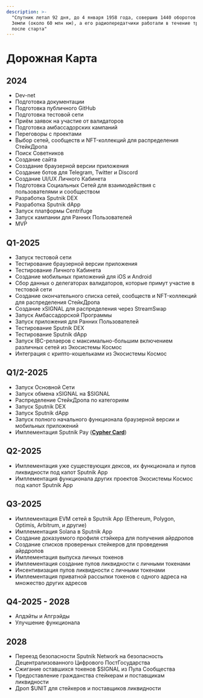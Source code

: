 ```yaml
---
description: >-
  "Спутник летал 92 дня, до 4 января 1958 года, совершив 1440 оборотов вокруг
  Земли (около 60 млн км), а его радиопередатчики работали в течение трёх недель
  после старта"
---
```


# Дорожная Карта

## **2024**

* Dev-net
* Подготовка документации
* Подготовка публичного GitHub
* Подготовка тестовой сети
* Приём заявок на участие от валидаторов
* Подготовка амбассадорских кампаний
* Переговоры с проектами
* Выбор сетей, сообществ и NFT-коллекций для распределения СтейкДропа
* Поиск Советников
* Создание сайта
* Созздание браузерной версии приложения
* Создание ботов для Telegram, Twitter и Discord&#x20;
* Создание UI/UX Личного Кабинета
* Подготовка Социальных Сетей для взаимодействия с пользователями и сообществом
* Разработка Sputnik DEX
* Разработка Sputnik dApp
* Запуск платформы Centrifuge
* Запуск кампании для Ранних Пользователей
* MVP

## Q1-2025

* Запуск тестовой сети
* Тестирование браузерной версии приложения
* Тестирование Личного Кабинета
* Создание мобильных приложений для iOS и Android
* Сбор данных о делегаторах валидаторов, которые примут участие в тестовой сети
* Создание окончательного списка сетей, сообществ и NFT-коллекций для распределения СтейкДропа
* Создание xSIGNAL для распределения через StreamSwap
* Запуск Амбассадорской Программы
* Запуск приложения для Ранних Пользователей
* Тестирование Sputnik DEX
* Тестирование Sputnik dApp
* Запуск IBC-релаеров с максимально-большим включением  различных сетей из Экосистемы Космос
* Интеграция с крипто-кошельками из Экосистемы Космос

## Q1/2-2025

* Запуск Основной Сети
* Запуск обмена xSIGNAL на $SIGNAL
* Распределение СтейкДропа по категориям
* Запуск Sputnik DEX
* Запуск Sputnik dApp
* Запуск полного начального функционала браузерной версии и мобильных приложений
* Имплементация Sputnik Pay ([**Cypher Card**](https://cypherhq.io/))&#x20;

## Q2-2025

* Имплементация уже существующих дексов, их функционала и пулов ликвидности под капот Sputnik App
* Имплементация функционала других проектов Экосистемы Космос под капот Sputnik App

## Q3-2025

* Имплементация EVM сетей в Sputnik App (Ethereum, Polygon, Optimis, Arbitrum, и другие)&#x20;
* Имплементация Solana в Sputnik App
* Создание доказуемого профиля стэйкера для получения айрдропов
* Создание списков провереных стейкеров для проведения айрдропов
* Имплементация выпуска личных токенов
* Имплементация создание пулов ликвидности с личными токенами
* Инсентивизация пулов ликвидности с личными токенами
* Имплементация приватной рассылки токенов с одного адреса на множество других адресов

## Q4-2025 - 2028

* Апдэйты и Апгрэйды
* Улучшение функционала

## 2028

* Переезд безопасности Sputnik Network на безопасность Децентрализованного Цифрового ПостГосударства
* Сжигание оставшихся токенов $SIGNAL из Пула Сообщества
* Предоставление гражданства стейкерам и поставщикам ликвидности
* Дроп $UNIT для стейкеров и поставщиков ликвидности&#x20;

